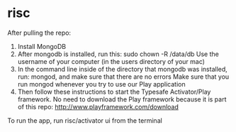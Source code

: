 risc
====
After pulling the repo:
1.  Install MongoDB
2.  After mongodb is installed, run this: sudo chown -R <your-username> /data/db
Use the username of your computer (in the users directory of your mac)
3.  In the command line inside of the directory that mongodb was installed, run: mongod, and make sure that there are no errors
Make sure that you run mongod whenever you try to use our Play application
4.  Then follow these instructions to start the Typesafe Activator/Play framework.  No need to download the Play framework because it is part of this repo:  http://www.playframework.com/download

To run the app, run risc/activator ui from the terminal